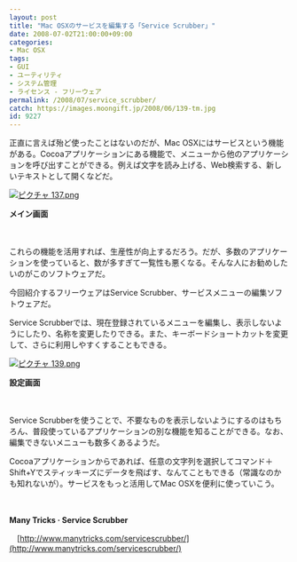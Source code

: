 ```yaml
---
layout: post
title: "Mac OSXのサービスを編集する「Service Scrubber」"
date: 2008-07-02T21:00:00+09:00
categories:
- Mac OSX
tags: 
- GUI
- ユーティリティ
- システム管理
- ライセンス - フリーウェア
permalink: /2008/07/service_scrubber/
catch: https://images.moongift.jp/2008/06/139-tm.jpg
id: 9227
---
```

正直に言えば殆ど使ったことはないのだが、Mac OSXにはサービスという機能がある。Cocoaアプリケーションにある機能で、メニューから他のアプリケーションを呼び出すことができる。例えば文字を読み上げる、Web検索する、新しいテキストとして開くなどだ。

  

[![ピクチャ 137.png](https://images.moongift.jp/2008/06/137-tm.jpg)](https://images.moongift.jp/2008/06/137.jpg)  
  
**メイン画面**

  

　

  

これらの機能を活用すれば、生産性が向上するだろう。だが、多数のアプリケーションを使っていると、数が多すぎて一覧性も悪くなる。そんな人にお勧めしたいのがこのソフトウェアだ。

  

今回紹介するフリーウェアはService Scrubber、サービスメニューの編集ソフトウェアだ。

  
  
<!--more-->  

Service Scrubberでは、現在登録されているメニューを編集し、表示しないようにしたり、名称を変更したりできる。また、キーボードショートカットを変更して、さらに利用しやすくすることもできる。

  

[![ピクチャ 139.png](https://images.moongift.jp/2008/06/139-tm.jpg)](https://images.moongift.jp/2008/06/139.jpg)  
  
**設定画面**

  

　

  

Service Scrubberを使うことで、不要なものを表示しないようにするのはもちろん、普段使っているアプリケーションの別な機能を知ることができる。なお、編集できないメニューも数多くあるようだ。

  

Cocoaアプリケーションからであれば、任意の文字列を選択してコマンド＋Shift+Yでスティッキーズにデータを飛ばす、なんてこともできる（常識なのかも知れないが）。サービスをもっと活用してMac OSXを便利に使っていこう。

  

　

  

**Many Tricks · Service Scrubber**  
  
　[http://www.manytricks.com/servicescrubber/](http://www.manytricks.com/servicescrubber/)

  

